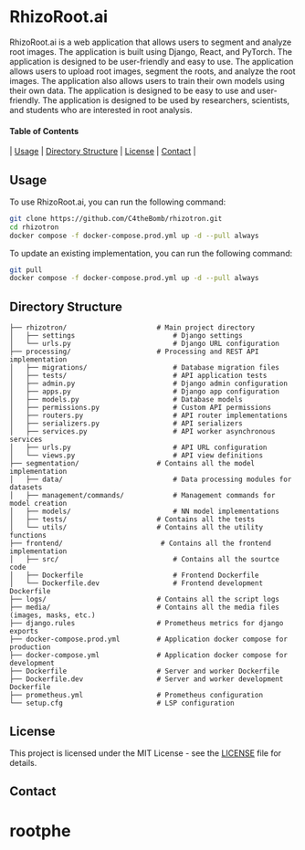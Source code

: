 # RhizoRoot.ai

RhizoRoot.ai is a web application that allows users to segment and analyze root images. The application is built using Django, React, and PyTorch. The application is designed to be user-friendly and easy to use. The application allows users to upload root images, segment the roots, and analyze the root images. The application also allows users to train their own models using their own data. The application is designed to be easy to use and user-friendly. The application is designed to be used by researchers, scientists, and students who are interested in root analysis.

#### Table of Contents

| [Usage](#usage) | [Directory Structure](#Directory-Structure) | [License](#license) | [Contact](#contact) |

## Usage

To use RhizoRoot.ai, you can run the following command:

```sh
git clone https://github.com/C4theBomb/rhizotron.git
cd rhizotron
docker compose -f docker-compose.prod.yml up -d --pull always
```

To update an existing implementation, you can run the following command:

```sh
git pull
docker compose -f docker-compose.prod.yml up -d --pull always
```

## Directory Structure

```
├── rhizotron/                      # Main project directory
│   ├── settings                        # Django settings
│   └── urls.py                         # Django URL configuration
├── processing/                     # Processing and REST API implementation
│   ├── migrations/                     # Database migration files
│   ├── tests/                          # API application tests
│   ├── admin.py                        # Django admin configuration
│   ├── apps.py                         # Django app configuration
│   ├── models.py                       # Database models
│   ├── permissions.py                  # Custom API permissions
│   ├── routers.py                      # API router implementations
│   ├── serializers.py                  # API serializers
│   ├── services.py                     # API worker asynchronous services
│   ├── urls.py                         # API URL configuration
│   └── views.py                        # API view definitions
├── segmentation/                   # Contains all the model implementation
│   ├── data/                           # Data processing modules for datasets
│   ├── management/commands/            # Management commands for model creation
│   ├── models/                         # NN model implementations
│   ├── tests/                      # Contains all the tests
│   └── utils/                      # Contains all the utility functions
├── frontend/                        # Contains all the frontend implementation
│   ├── src/                            # Contains all the sourtce code
│   ├── Dockerfile                      # Frontend Dockerfile
│   └── Dockerfile.dev                  # Frontend development Dockerfile
├── logs/                           # Contains all the script logs
├── media/                          # Contains all the media files  (images, masks, etc.)
├── django.rules                    # Prometheus metrics for django exports
├── docker-compose.prod.yml         # Application docker compose for production
├── docker-compose.yml              # Application docker compose for development
├── Dockerfile                      # Server and worker Dockerfile
├── Dockerfile.dev                  # Server and worker development Dockerfile
├── prometheus.yml                  # Prometheus configuration
└── setup.cfg                       # LSP configuration
```

## License

This project is licensed under the MIT License - see the [LICENSE](LICENSE) file for details.

## Contact

# rootphe
